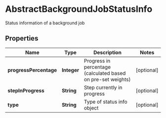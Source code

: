 

# AbstractBackgroundJobStatusInfo

Status information of a background job

## Properties

Name | Type | Description | Notes
------------ | ------------- | ------------- | -------------
**progressPercentage** | **Integer** | Progress in percentage (calculated based on pre-set weights) |  [optional]
**stepInProgress** | **String** | Step currently in progress |  [optional]
**type** | **String** | Type of status info object |  [optional]



